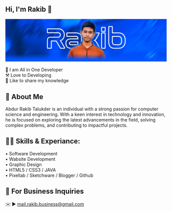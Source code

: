 ## Hi, I'm Rakib 👋
[<img src='https://raw.githubusercontent.com/Abdur-Rakib-Talukder/Abdur-Rakib-Talukder/refs/heads/main/Image/Rakib.jpg' alt='Rakib'>](https://github.com/Abdur-Rakib-Talukder/)
<p>
👑 I am All in One Developer <br> 
⚒️ Love to Developing <br> 
💭 Like to share my knowledge </p> 


## 🚀 About Me
Abdur Rakib Talukder is an individual with a strong passion for computer science and engineering. With a keen interest in technology and innovation, he is focused on exploring the latest advancements in the field, solving complex problems, and contributing to impactful projects.

## 👨‍💻 Skills & Experiance: 
• Software Development <br> 
• Wabsite Development <br>
• Graphic Design <br>
• HTML5 / CSS3 / JAVA <br>
• Pixellab / Sketchware / Blogger / Github <br>


## 📧 For Business Inquiries 
✉️ ► mail.rakib.business@gmail.com
